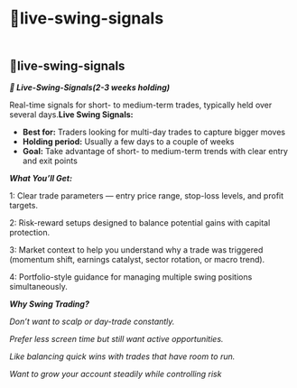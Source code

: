 # 🔄live-swing-signals

\
🔄live-swing-signals
--------------------

_**🔄 Live-Swing-Signals(2-3 weeks holding)**_&#x20;

Real-time signals for short- to medium-term trades, typically held over several days.**Live Swing Signals:**

* **Best for:** Traders looking for multi-day trades to capture bigger moves
* **Holding period:** Usually a few days to a couple of weeks
* **Goal:** Take advantage of short- to medium-term trends with clear entry and exit points

_**What You’ll Get:**_

1: Clear trade parameters — entry price range, stop-loss levels, and profit targets.

2: Risk-reward setups designed to balance potential gains with capital protection.

3: Market context to help you understand why a trade was triggered (momentum shift, earnings catalyst, sector rotation, or macro trend).

4: Portfolio-style guidance for managing multiple swing positions simultaneously.

_**Why Swing Trading?**_

_Don’t want to scalp or day-trade constantly._

_Prefer less screen time but still want active opportunities._

_Like balancing quick wins with trades that have room to run._

_Want to grow your account steadily while controlling risk_
